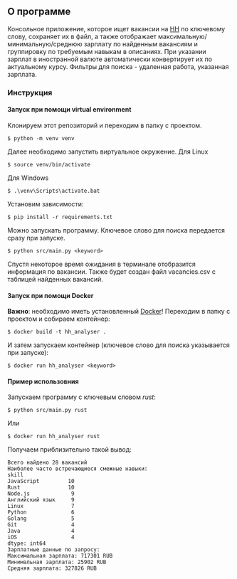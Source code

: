 ## О программе

Консольное приложение, которое ищет вакансии на [HH](https://hh.ru) по ключевому слову, сохраняет их в файл, а также отображает максимальную/минимальную/среднюю зарплату по найденным вакансиям и группировку по требуемым навыкам в описаниях. При указании зарплат в иностранной валюте автоматически конвертирует их по актуальному курсу. Фильтры для поиска - удаленная работа, указанная зарплата.

### Инструкция
#### Запуск при помощи virtual environment
Клонируем этот репозиторий и переходим в папку с проектом.
```
$ python -m venv venv
```
Далее необходимо запустить виртуальное окружение.
Для Linux
```
$ source venv/bin/activate
```
Для Windows
```
$ .\venv\Scripts\activate.bat
```
Установим зависимости:
```
$ pip install -r requirements.txt
```
Можно запускать программу. Ключевое слово для поиска передается сразу при запуске.
```
$ python src/main.py <keyword>
```
Спустя некоторое время ожидания в терминале отобразится информация по вакансии. Также будет создан файл vacancies.csv с таблицей найденных вакансий.

#### Запуск при помощи Docker
**Важно**: необходимо иметь установленный [Docker](https://docs.docker.com/engine/install/)!
Переходим в папку с проектом и собираем контейнер:
```
$ docker build -t hh_analyser .
```
И затем запускаем контейнер (ключевое слово для поиска указывается при запуске):
```
$ docker run hh_analyser <keyword>
```

#### Пример использовния
Запускаем программу с ключевым словом *rust*:
```
$ python src/main.py rust
```
Или
```
$ docker run hh_analyser rust
```
Получаем приблизительно такой вывод:
```
Всего найдено 28 вакансий
Наиболее часто встречающиеся смежные навыки:
skill
JavaScript         10
Rust               10
Node.js             9
Английский язык     9
Linux               7
Python              6
Golang              5
Git                 4
Java                4
iOS                 4
dtype: int64
Зарплатные данные по запросу:
Максимальная зарплата: 717301 RUB
Минимальная зарплата: 25902 RUB
Средняя зарплата: 327826 RUB
```

